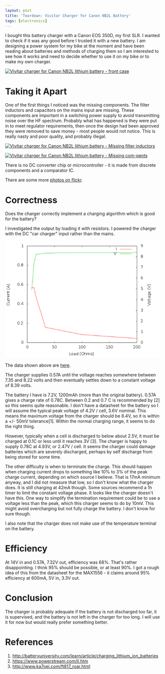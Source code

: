 ```yaml
---
layout: post
title: 'Teardown: Vivitar Charger for Canon NB2L Battery'
tags: [electronics]
---
```


I bought this battery charger with a Canon EOS 350D, my first SLR. I wanted to
check if it was any good before I trusted it with a new battery. I am designing
a power system for my bike at the moment and have been reading about batteries
and methods of charging them so I am interested to see how it works and need
to decide whether to use it on my bike or to make my own charger.

<a href="http://www.flickr.com/photos/58967572@N03/6838509368/" title="Vivitar charger for Canon NB2L lithium battery - front case by mm0hai, on Flickr"><img src="http://farm8.staticflickr.com/7178/6838509368_63b77a3b61.jpg" width="343" height="500" alt="Vivitar charger for Canon NB2L lithium battery - front case"></a>

Taking it Apart
===============

One of the first things I noticed was the missing components. The filter
inductors and capacitors on the mains input are missing. These components are
important in a switching power supply to avoid transmitting noise over the HF
spectrum. Probably what has happened is they were put in to meet regulator
requirements, then once the design had been approved they were removed to save
money - most people would not notice. This is really nasty and poor quality,
and probably illegal.

<a href="http://www.flickr.com/photos/58967572@N03/6984633733/" title="Vivitar charger for Canon NB2L lithium battery - Missing filter inductors by mm0hai, on Flickr"><img src="http://farm8.staticflickr.com/7182/6984633733_4d0d050b5d.jpg" width="500" height="375" alt="Vivitar charger for Canon NB2L lithium battery - Missing filter inductors"></a>

<a href="http://www.flickr.com/photos/58967572@N03/6984634431/" title="Vivitar charger for Canon NB2L lithium battery - Missing components by mm0hai, on Flickr"><img src="http://farm8.staticflickr.com/7182/6984634431_111b073a25.jpg" width="473" height="500" alt="Vivitar charger for Canon NB2L lithium battery - Missing com-pents"></a>

There is no DC converter chip or microcontroller - it is made from discrete
components and a comparator IC.

There are some more <a
href="http://www.flickr.com/photos/58967572@N03/sets/72157629225738410/">photos
on flickr</a>.

Correctness
===========

Does the charger correctly implement a charging algorithm which is good for
the battery?

I investigated the output by loading it with resistors. I powered the charger
with the DC "car charger" input rather than the mains.

<img src="/res/2012-03-14-Vivitar-lithium-battery-charger/VI-curve.png"
alt="Graph of current and voltage output of charger with different loads. A table of this data is linked from this page.">

The data shown above are <a
href="/res/2012-03-14-Vivitar-lithium-battery-charger/VI-curve">here</a>.

The charger supplies 0.57A until the voltage reaches somewhere between 7.35
and 8.22 volts and then eventually settles down to a constant voltage of 8.39
volts.

The battery I have is 7.2V, 1200mAh (more than the original battery). 0.57A
gives a charge rate of 0.78C. Between 0.2 and 0.7 C is recommended by [2] so
this seems quite reasonable. I don't have a datasheet for the battery so I
will assume the typical peak voltage of 4.2V / cell, 3.6V nominal. This means
the maximum voltage from the charger should be 8.4V, so it is within a +/-
50mV tolerance[1]. Within the normal charging range, it seems to do the right
thing.

However, typically when a cell is discharged to below about 2.5V, it must be
charged at 0.1C or less until it reaches 3V [3]. The charger is happy to
supply 0.78C at 4.93V, or 2.47V / cell. It seems the charger could damage
batteries which are severely discharged, perhaps by self discharge from being
stored for some time.

The other difficulty is when to terminate the charge. This should happen when
charging current drops to something like 10% to 3% of the peak charge current,
depending on which source I believe. That is 17mA minimum anyway, and I did
not measure that low, so I don't know what the charger does. It is still
charging at 42mA though. Some sources recommend a 1h timer to limit the
constant voltage phase. It looks like the charger doesn't have this. One way
to simplify the termination requirement could be to use a voltage less than the
peak, which this charger seems to do by 10mV. This might avoid overcharging
but not fully charge the battery. I don't know for sure though.

I also note that the charger does not make use of the temperature terminal on
the battery.

Efficiency
==========

At 14V in and 0.57A, 7.32V out, efficiency was 68%. That's rather
disappointing. I think 95% should be possible, or at least 90%. I got a rough
idea of this from the datasheet for the MAX1556 - it claims around 95%
efficiency at 600mA, 5V in, 3.3V out.

Conclusion
==========

The charger is probably adequate if the battery is not discharged too far, it
is supervised, and the battery is not left in the charger for too long. I will
use it for now but would really prefer something better.

References
==========

1. http://batteryuniversity.com/learn/article/charging_lithium_ion_batteries
2. https://www.powerstream.com/li.htm
3. http://www.ka7oei.com/ft817_roar.html